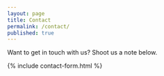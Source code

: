 ```yaml
---
layout: page
title: Contact
permalink: /contact/
published: true
---
```

Want to get in touch with us? Shoot us a note below.

{% include contact-form.html %}
